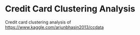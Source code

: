 # Credit Card Clustering Analysis
Credit card clustering analysis of https://www.kaggle.com/arjunbhasin2013/ccdata

